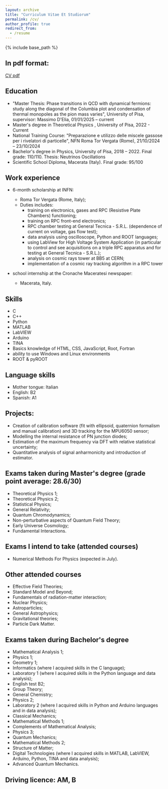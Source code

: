 ```yaml
---
layout: archive
title: "Curriculum Vitae Et Studiorum"
permalink: /cv/
author_profile: true
redirect_from:
  - /resume
---
```


{% include base_path %}

In pdf format:
------
[CV pdf](https://github.com/Serena1999/Serena1999.github.io/blob/master/files/CV_11_06_2025.pdf)

Education
------
*  "Master Thesis: Phase transitions in QCD with dynamical fermions: study along the diagonal of the
 Columbia plot and condensation of thermal monopoles as the pion mass varies", University of Pisa, supervisor: Massimo D'Elia, 01/01/2025 – current
* Master's degree in Theoretical Physics , University of Pisa, 2022 - Current
* National Training Course: "Preparazione e utilizzo delle miscele gassose per i rivelatori di
 particelle", NFN Roma Tor Vergata (Rome), 21/10/2024 – 23/10/2024
* Bachelor's degree in Physics, University of Pisa, 2018 – 2022. Final grade: 110/110. Thesis: Neutrinos Oscillations
* Scientific School Diploma, Macerata (Italy). Final grade: 95/100

Work experience
------
* 6-month scholarship at INFN:
  * Roma Tor Vergata (Rome, Italy);
  * Duties includes:
    * training on electronics, gases and RPC (Resistive Plate Chambers) functioning;
    * training on RPC front-end electronics;
    * RPC chamber testing at General Tecnica - S.R.L. (dependence of current on voltage, gas flow test);
    * data analysis using oscilloscope, Python and ROOT languages;
    * using LabView for High Voltage System Application (in particular to control and see acquisitions on a triple RPC apparatus and for testing at General Tecnica - S.R.L.);
    * analysis on cosmic rays tower at BB5 at CERN;
    * implementation of a cosmic ray tracking algorithm in a RPC tower
      
* school internship at the Cronache Maceratesi newspaper:
  * Macerata, Italy.
  
Skills
------
* C
* C++
* Python
* MATLAB
* LabVIEW
* Arduino
* TINA
* Basics knowledge of HTML, CSS, JavaScript, Root, Fortran
* ability to use Windows and Linux environments
* ROOT & pyROOT

Language skills
------
* Mother tongue: Italian
* English: B2
* Spanish: A1

Projects:
------
* Creation of calibration software (fit with ellipsoid, quaternion formalism and manual calibration) and 3D tracking for the MPU6050 sensor;
* Modelling the internal resistance of PN junction diodes;
* Estimation of the maximum frequency via DFT with relative statistical uncertainty;
* Quantitative analysis of signal anharmonicity and introduction of estimator.

Exams taken during Master's degree (grade point average: 28.6/30)
------
*  Theoretical Physics 1;
*  Theoretical Physics 2;
*  Statistical Physics;
*  General Relativity;
*  Quantum Chromodynamics;
*  Non-perturbative aspects of Quantum Field Theory;
*  Early Universe Cosmology;
*  Fundamental Interactions.

Exams I intend to take (attended courses)
------
*  Numerical Methods For Physics (expected in July).

Other attended courses 
------
*   Effective Field Theories;
*   Standard Model and Beyond;
*   Fundamentals of radiation-matter interaction;
*   Nuclear Physics;
*   Astroparticles;
*   General Astrophysics;
*   Gravitational theories;
*   Particle Dark Matter.

Exams taken during Bachelor's degree
------
*    Mathematical Analysis 1;
*    Physics 1;
*    Geometry 1;
*    Informatics (where I acquired skills in the C language);
*    Laboratory 1 (where I acquired skills in the Python language and data analysis);
*    English test B2;
*    Group Theory;
*    General Chemistry;
*    Physics 2;
*    Laboratory 2 (where I acquired skills in Python and Arduino languages  and in data analysis);
*    Classical Mechanics;
*    Mathematical Methods 1;
*    Complements of Mathematical Analysis;
*    Physics 3;
*    Quantum Mechanics;
*    Mathematical Methods 2;
*    Structure of Matter;
*    Digital Technologies (where I acquired skills in MATLAB, LabVIEW, Arduino, Python, TINA and data analysis);
*    Advanced Quantum Mechanics.

Driving licence: AM, B
------
